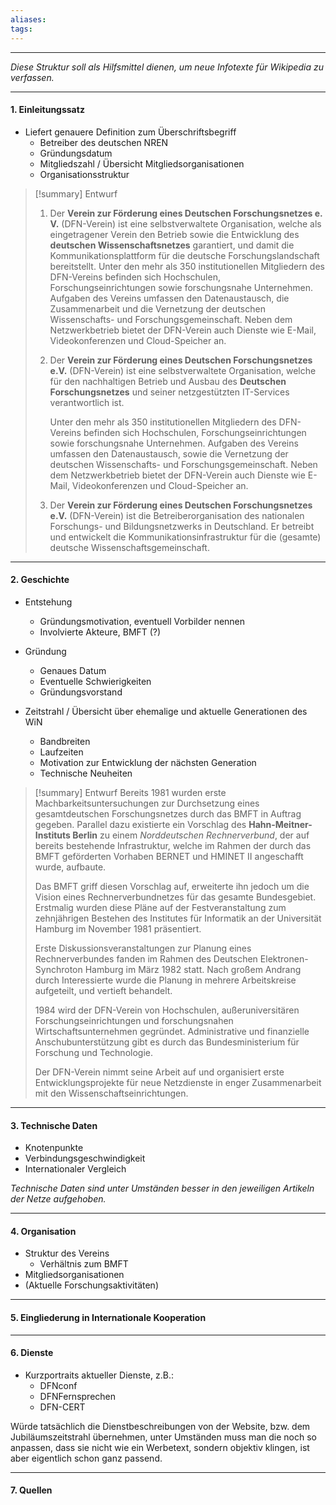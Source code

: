 ```yaml
---
aliases: 
tags:
---
```


***
*Diese Struktur soll als Hilfsmittel dienen, um neue Infotexte für Wikipedia zu verfassen.*
***

#### 1. Einleitungssatz

- Liefert genauere Definition zum Überschriftsbegriff
  - Betreiber des deutschen NREN
  - Gründungsdatum
  - Mitgliedszahl / Übersicht Mitgliedsorganisationen
  - Organisationsstruktur

> [!summary] Entwurf 
> 1. Der **Verein zur Förderung eines Deutschen Forschungsnetzes e. V.** (DFN-Verein) ist eine selbstverwaltete Organisation, welche als eingetragener Verein den Betrieb sowie die Entwicklung des **deutschen Wissenschaftsnetzes** garantiert, und damit die Kommunikationsplattform für die deutsche Forschungslandschaft bereitstellt.
>    Unter den mehr als 350 institutionellen Mitgliedern des DFN-Vereins befinden sich Hochschulen, Forschungseinrichtungen sowie forschungsnahe Unternehmen.
>    Aufgaben des Vereins umfassen den Datenaustausch, die Zusammenarbeit und die Vernetzung der deutschen Wissenschafts- und Forschungsgemeinschaft. Neben dem Netzwerkbetrieb bietet der DFN-Verein auch Dienste wie E-Mail, Videokonferenzen und Cloud-Speicher an.
> 
> 2. Der **Verein zur Förderung eines Deutschen Forschungsnetzes e.V.** (DFN-Verein) ist eine selbstverwaltete Organisation, welche für den nachhaltigen Betrieb und Ausbau des **Deutschen Forschungsnetzes** und seiner netzgestützten IT-Services verantwortlich ist.
>    
>    Unter den mehr als 350 institutionellen Mitgliedern des DFN-Vereins befinden sich Hochschulen, Forschungseinrichtungen sowie forschungsnahe Unternehmen.
>    Aufgaben des Vereins umfassen den Datenaustausch, sowie die Vernetzung der deutschen Wissenschafts- und Forschungsgemeinschaft. Neben dem Netzwerkbetrieb bietet der DFN-Verein auch Dienste wie E-Mail, Videokonferenzen und Cloud-Speicher an.
> 
> 3. Der **Verein zur Förderung eines Deutschen Forschungsnetzes e.V.** (DFN-Verein) ist die Betreiberorganisation des nationalen Forschungs- und Bildungsnetzwerks in Deutschland. Er betreibt und entwickelt die Kommunikationsinfrastruktur für die (gesamte) deutsche Wissenschaftsgemeinschaft.

***

#### 2. Geschichte

- Entstehung
  - Gründungsmotivation, eventuell Vorbilder nennen
  - Involvierte Akteure, BMFT (?)

- Gründung
  - Genaues Datum
  - Eventuelle Schwierigkeiten
  - Gründungsvorstand

- Zeitstrahl / Übersicht über ehemalige und aktuelle Generationen des WiN
  - Bandbreiten
  - Laufzeiten
  - Motivation zur Entwicklung der nächsten Generation
  - Technische Neuheiten

> [!summary] Entwurf 
> Bereits 1981 wurden erste Machbarkeitsuntersuchungen zur Durchsetzung eines gesamtdeutschen Forschungsnetzes durch das BMFT in Auftrag gegeben. Parallel dazu existierte ein Vorschlag des **Hahn-Meitner-Instituts Berlin** zu einem *Norddeutschen Rechnerverbund*, der auf bereits bestehende Infrastruktur, welche im Rahmen der durch das BMFT geförderten Vorhaben BERNET und HMINET II angeschafft wurde, aufbaute.
> 
> Das BMFT griff diesen Vorschlag auf, erweiterte ihn jedoch um die Vision eines Rechnerverbundnetzes für das gesamte Bundesgebiet. Erstmalig wurden diese Pläne auf der Festveranstaltung zum zehnjährigen Bestehen des Institutes für Informatik an der Universität Hamburg im November 1981 präsentiert.
> 
> Erste Diskussionsveranstaltungen zur Planung eines Rechnerverbundes fanden im Rahmen des Deutschen Elektronen-Synchroton Hamburg im März 1982 statt. Nach großem Andrang durch Interessierte wurde die Planung in mehrere Arbeitskreise aufgeteilt, und vertieft behandelt.
> 
> 1984 wird der DFN-Verein von Hochschulen, außeruniversitären Forschungseinrichtungen und forschungsnahen Wirtschaftsunternehmen gegründet. Administrative und finanzielle Anschubunterstützung gibt es durch das Bundesministerium für Forschung und Technologie.
> 
> Der DFN-Verein nimmt seine Arbeit auf und organisiert erste Entwicklungsprojekte für neue Netzdienste in enger Zusammenarbeit mit den Wissenschaftseinrichtungen.

***

#### 3. Technische Daten

- Knotenpunkte
- Verbindungsgeschwindigkeit
- Internationaler Vergleich

*Technische Daten sind unter Umständen besser in den jeweiligen Artikeln der Netze aufgehoben.*

***

#### 4. Organisation

- Struktur des Vereins
  - Verhältnis zum BMFT
- Mitgliedsorganisationen
- (Aktuelle Forschungsaktivitäten)

***

#### 5. Eingliederung in Internationale Kooperation

***

#### 6. Dienste

- Kurzportraits aktueller Dienste, z.B.:
  - DFNconf
  - DFNFernsprechen
  - DFN-CERT

Würde tatsächlich die Dienstbeschreibungen von der Website, bzw. dem Jubiläumszeitstrahl übernehmen, unter Umständen muss man die noch so anpassen, dass sie nicht wie ein Werbetext, sondern objektiv klingen, ist aber eigentlich schon ganz passend.

***

#### 7. Quellen
